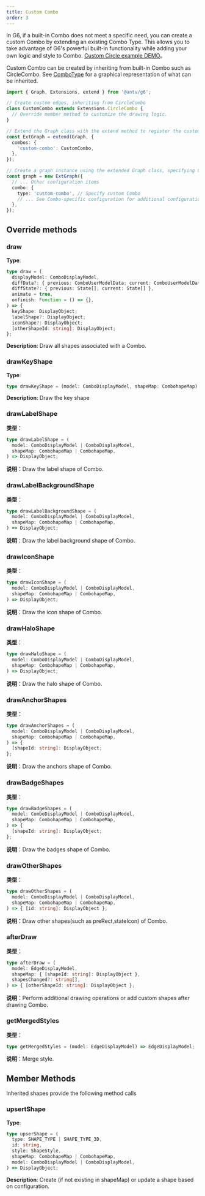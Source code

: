 ```yaml
---
title: Custom Combo
order: 3
---
```


In G6, if a built-in Combo does not meet a specific need, you can create a custom Combo by extending an existing Combo Type. This allows you to take advantage of G6's powerful built-in functionality while adding your own logic and style to Combo. [Custom Circle example DEMO](/zh/examples/item/customCombo#cCircle)。

Custom Combo can be created by inheriting from built-in Combo such as CircleCombo. See [ComboType](/en/manual/customize/extension-cats#3-combos) for a graphical representation of what can be inherited.

```ts
import { Graph, Extensions, extend } from '@antv/g6';

// Create custom edges, inheriting from CircleCombo
class CustomCombo extends Extensions.CircleCombo {
  // Override member method to customize the drawing logic.
}

// Extend the Graph class with the extend method to register the custom edge.
const ExtGraph = extend(Graph, {
  combos: {
    'custom-combo': CustomCombo,
  },
});

// Create a graph instance using the extended Graph class, specifying ComboType as a custom Combo
const graph = new ExtGraph({
  // ... Other configuration items
  combo: {
    type: 'custom-combo', // Specify custom Combo
    // ... See Combo-specific configuration for additional configuration items
  },
});
```

## Override methods

### draw

**Type**:

```ts
type draw = (
  displayModel: ComboDisplayModel,
  diffData?: { previous: ComboUserModelData; current: ComboUserModelData },
  diffState?: { previous: State[]; current: State[] },
  animate = true,
  onfinish: Function = () => {},
) => {
  keyShape: DisplayObject;
  labelShape?: DisplayObject;
  iconShape?: DisplayObject;
  [otherShapeId: string]: DisplayObject;
};
```

**Description**: Draw all shapes associated with a Combo.

### drawKeyShape

**Type**:

```ts
type drawKeyShape = (model: ComboDisplayModel, shapeMap: CombohapeMap) => DisplayObject;
```

**Description**: Draw the key shape

### drawLabelShape

**类型**：

```ts
type drawLabelShape = (
  model: ComboDisplayModel | ComboDisplayModel,
  shapeMap: CombohapeMap | CombohapeMap,
) => DisplayObject;
```

**说明**：Draw the label shape of Combo.

### drawLabelBackgroundShape

**类型**：

```ts
type drawLabelBackgroundShape = (
  model: ComboDisplayModel | ComboDisplayModel,
  shapeMap: CombohapeMap | CombohapeMap,
) => DisplayObject;
```

**说明**：Draw the label background shape of Combo.

### drawIconShape

**类型**：

```ts
type drawIconShape = (
  model: ComboDisplayModel | ComboDisplayModel,
  shapeMap: CombohapeMap | CombohapeMap,
) => DisplayObject;
```

**说明**：Draw the icon shape of Combo.

### drawHaloShape

**类型**：

```ts
type drawHaloShape = (
  model: ComboDisplayModel | ComboDisplayModel,
  shapeMap: CombohapeMap | CombohapeMap,
) => DisplayObject;
```

**说明**：Draw the halo shape of Combo.

### drawAnchorShapes

**类型**：

```ts
type drawAnchorShapes = (
  model: ComboDisplayModel | ComboDisplayModel,
  shapeMap: CombohapeMap | CombohapeMap,
) => {
  [shapeId: string]: DisplayObject;
};
```

**说明**：Draw the anchors shape of Combo.

### drawBadgeShapes

**类型**：

```ts
type drawBadgeShapes = (
  model: ComboDisplayModel | ComboDisplayModel,
  shapeMap: CombohapeMap | CombohapeMap,
) => {
  [shapeId: string]: DisplayObject;
};
```

**说明**：Draw the badges shape of Combo.

### drawOtherShapes

**类型**：

```ts
type drawOtherShapes = (
  model: ComboDisplayModel | ComboDisplayModel,
  shapeMap: CombohapeMap | CombohapeMap,
) => { [id: string]: DisplayObject };
```

**说明**：Draw other shapes(such as preRect,stateIcon) of Combo.

### afterDraw

**类型**：

```ts
type afterDraw = (
  model: EdgeDisplayModel,
  shapeMap: { [shapeId: string]: DisplayObject },
  shapesChanged?: string[],
) => { [otherShapeId: string]: DisplayObject };
```

**说明**：Perform additional drawing operations or add custom shapes after drawing Combo.

### getMergedStyles

**类型**：

```ts
type getMergedStyles = (model: EdgeDisplayModel) => EdgeDisplayModel;
```

**说明**：Merge style.

## Member Methods

Inherited shapes provide the following method calls

### upsertShape

**Type**:

```ts
type upserShape = (
  type: SHAPE_TYPE | SHAPE_TYPE_3D,
  id: string,
  style: ShapeStyle,
  shapeMap: CombohapeMap | CombohapeMap,
  model: ComboDisplayModel | ComboDisplayModel,
) => DisplayObject;
```

**Description**: Create (if not existing in shapeMap) or update a shape based on configuration.
